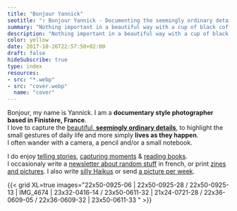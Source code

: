 ```yaml
---
title: "Bonjour Yannick"
seotitle: "✌️ Bonjour Yannick - Documenting the seemingly ordinary details"
summary: "Nothing important in a beautiful way with a cup of black coffee"
description: "Nothing important in a beautiful way with a cup of black coffee"
color: yellow
date: 2017-10-26T22:57:50+02:00
draft: false
hideSubscribe: true
type: index
resources:
- src: "*.webp"
- src: "cover.webp"
  name: "cover"
---
```


Bonjour, my name is Yannick.
I am a **documentary style photographer based in Finistère, France**.  
I love to capture the [beautiful, **seemingly ordinary details**](/portfolio), to highlight the small gestures of daily life and more simply **lives as they happen**.  
I often wander with a camera, a pencil and/or a small notebook.

I do enjoy [telling stories](/posts), [capturing moments](/daily) & [reading books](/books).  
I occasionaly write a [newsletter about random stuff](/bonjour) in french, or print [zines and pictures](/shop).
I also write [silly Haikus](/haikus) or send [a picture per week](/details).  

{{< grid XL=true images="22x50-0925-06 | 22x50-0925-28 / 22x50-0925-13 | IMG_4674 | 23x32-0416-14 / 23x50-0611-32 | 21x24-0721-28 / 22x36-0609-05 / 22x36-0609-32 | 23x50-0611-33 " >}}

